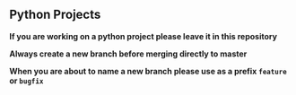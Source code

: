 ## Python Projects

**If you are working on a python project please leave it in this repository**

**Always create a new branch before merging directly to master**

**When you are about to name a new branch please use as a prefix `feature` or `bugfix`**
